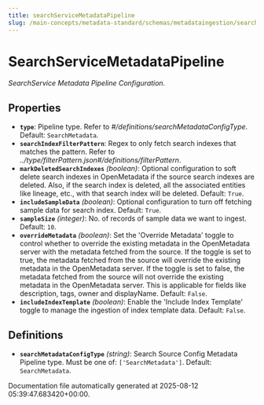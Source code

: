 ```yaml
---
title: searchServiceMetadataPipeline
slug: /main-concepts/metadata-standard/schemas/metadataingestion/searchservicemetadatapipeline
---
```


# SearchServiceMetadataPipeline

*SearchService Metadata Pipeline Configuration.*

## Properties

- **`type`**: Pipeline type. Refer to *#/definitions/searchMetadataConfigType*. Default: `SearchMetadata`.
- **`searchIndexFilterPattern`**: Regex to only fetch search indexes that matches the pattern. Refer to *../type/filterPattern.json#/definitions/filterPattern*.
- **`markDeletedSearchIndexes`** *(boolean)*: Optional configuration to soft delete search indexes in OpenMetadata if the source search indexes are deleted. Also, if the search index is deleted, all the associated entities like lineage, etc., with that search index will be deleted. Default: `True`.
- **`includeSampleData`** *(boolean)*: Optional configuration to turn off fetching sample data for search index. Default: `True`.
- **`sampleSize`** *(integer)*: No. of records of sample data we want to ingest. Default: `10`.
- **`overrideMetadata`** *(boolean)*: Set the 'Override Metadata' toggle to control whether to override the existing metadata in the OpenMetadata server with the metadata fetched from the source. If the toggle is set to true, the metadata fetched from the source will override the existing metadata in the OpenMetadata server. If the toggle is set to false, the metadata fetched from the source will not override the existing metadata in the OpenMetadata server. This is applicable for fields like description, tags, owner and displayName. Default: `False`.
- **`includeIndexTemplate`** *(boolean)*: Enable the 'Include Index Template' toggle to manage the ingestion of index template data. Default: `False`.
## Definitions

- **`searchMetadataConfigType`** *(string)*: Search Source Config Metadata Pipeline type. Must be one of: `['SearchMetadata']`. Default: `SearchMetadata`.


Documentation file automatically generated at 2025-08-12 05:39:47.683420+00:00.
